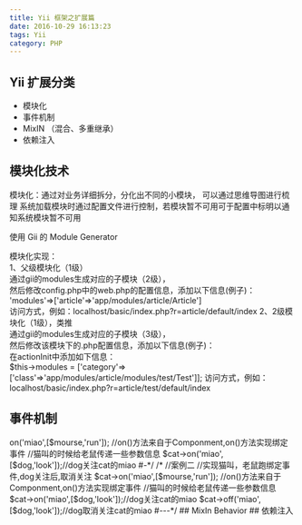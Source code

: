```yaml
---
title: Yii 框架之扩展篇
date: 2016-10-29 16:13:23
tags: Yii
category: PHP
---
```



## Yii 扩展分类

- 模块化
- 事件机制
- MixIN （混合、多重继承）
- 依赖注入


## 模块化技术

模块化：通过对业务详细拆分，分化出不同的小模块，
可以通过思维导图进行梳理
系统加载模块时通过配置文件进行控制，若模块暂不可用可于配置中标明以通知系统模块暂不可用

使用 Gii 的 Module Generator

模块化实现：<br>
1、父级模块化（1级）<br>
   通过gii的modules生成对应的子模块（2级），<br>
      然后修改config.php中的web.php的配置信息，添加以下信息(例子)：<br>
      'modules'=>['article'=>'app/modules/article/Article']<br>
   访问方式，例如：localhost/basic/index.php?r=article/default/index
2、2级模块化（1级），类推<br>
   通过gii的modules生成对应的子模块（3级），<br>
      然后修改该模块下的.php配置信息，添加以下信息(例子)：<br>
         在actionInit中添加如下信息：<br>
          $this->modules = ['category'=>['class'=>'app/modules/article/modules/test/Test']];
          访问方式，例如：localhost/basic/index.php?r=article/test/default/index

## 事件机制

<?php
namespace app\controllers;
use yii\web\Controller;
use vendor\animal\Cat;
use vendor\animal\Mourse;
use vendor\animal\Dog;
use \yii\base\Event;
class AnimalController extends Controller
{
    public function actionIndex(){
        $cat = new Cat();
        $cat2 = new Cat();
        $mourse = new Mourse();
        $dog = new Dog();
/*
        //案例一
        //实现猫叫，老鼠跑绑定事件,dog关注
        $cat->on('miao',[$mourse,'run']);  //on()方法来自于Componment,on()方法实现绑定事件
        //猫叫的时候给老鼠传递一些参数信息

        $cat->on('miao',[$dog,'look']);//dog关注cat的miao
#-*/
/*
        //案例二
        //实现猫叫，老鼠跑绑定事件,dog关注后,取消关注
        $cat->on('miao',[$mourse,'run']);  //on()方法来自于Componment,on()方法实现绑定事件
        //猫叫的时候给老鼠传递一些参数信息

        $cat->on('miao',[$dog,'look']);//dog关注cat的miao
        $cat->off('miao',[$dog,'look']);//dog取消关注cat的miao
#---*/


## MixIn

Behavior

## 依赖注入


